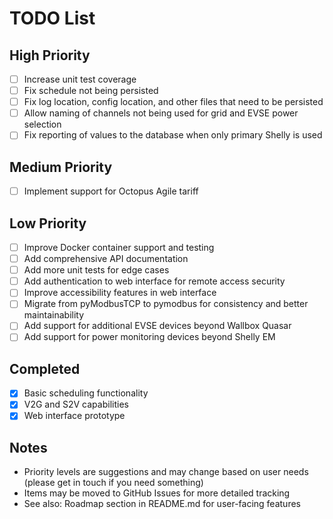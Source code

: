 # TODO List

## High Priority
- [ ] Increase unit test coverage
- [ ] Fix schedule not being persisted
- [ ] Fix log location, config location, and other files that need to be persisted
- [ ] Allow naming of channels not being used for grid and EVSE power selection
- [ ] Fix reporting of values to the database when only primary Shelly is used

## Medium Priority
- [ ] Implement support for Octopus Agile tariff

## Low Priority
- [ ] Improve Docker container support and testing
- [ ] Add comprehensive API documentation
- [ ] Add more unit tests for edge cases
- [ ] Add authentication to web interface for remote access security
- [ ] Improve accessibility features in web interface
- [ ] Migrate from pyModbusTCP to pymodbus for consistency and better maintainability
- [ ] Add support for additional EVSE devices beyond Wallbox Quasar
- [ ] Add support for power monitoring devices beyond Shelly EM

## Completed
- [x] Basic scheduling functionality
- [x] V2G and S2V capabilities
- [x] Web interface prototype

## Notes
- Priority levels are suggestions and may change based on user needs (please get in touch if you need something)
- Items may be moved to GitHub Issues for more detailed tracking
- See also: Roadmap section in README.md for user-facing features
